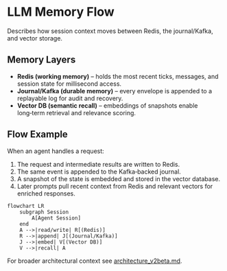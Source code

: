 # LLM Memory Flow

Describes how session context moves between Redis, the journal/Kafka, and vector storage.

## Memory Layers

- **Redis (working memory)** – holds the most recent ticks, messages, and session state for millisecond access.
- **Journal/Kafka (durable memory)** – every envelope is appended to a replayable log for audit and recovery.
- **Vector DB (semantic recall)** – embeddings of snapshots enable long‑term retrieval and relevance scoring.

## Flow Example

When an agent handles a request:

1. The request and intermediate results are written to Redis.
2. The same event is appended to the Kafka‑backed journal.
3. A snapshot of the state is embedded and stored in the vector database.
4. Later prompts pull recent context from Redis and relevant vectors for enriched responses.

```mermaid
flowchart LR
    subgraph Session
        A[Agent Session]
    end
    A -->|read/write| R[(Redis)]
    R -->|append| J[(Journal/Kafka)]
    J -->|embed| V[(Vector DB)]
    V -->|recall| A
```

For broader architectural context see [architecture_v2beta.md](architecture_v2beta.md).
